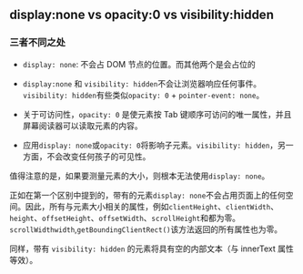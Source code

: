 ## display:none vs opacity:0 vs visibility:hidden

### 三者不同之处

- `display: none`: 不会占 DOM 节点的位置。而其他两个是会占位的

- `display:none` 和 `visibility: hidden`不会让浏览器响应任何事件。 `visibility: hidden`有些类似`opacity: 0` + `pointer-event: none`。

- 关于可访问性，`opacity: 0` 是使元素按 Tab 键顺序可访问的唯一属性，并且屏幕阅读器可以读取元素的内容。

- 应用`display: none`或`opacity: 0`将影响子元素。`visibility: hidden`，另一方面，不会改变任何孩子的可见性。

值得注意的是，如果要测量元素的大小，则根本无法使用`display: none`。

正如在第一个区别中提到的，带有的元素`display: none`不会占用页面上的任何空间。因此，所有与元素大小相关的属性，例如`clientHeight`、`clientWidth`、`height`、`offsetHeight`、`offsetWidth`、`scrollHeight`和都为零。`scrollWidthwidth`,`getBoundingClientRect()`该方法返回的所有属性也为零。

同样，带有 `visibility: hidden` 的元素将具有空的内部文本（与 innerText 属性等效）。
